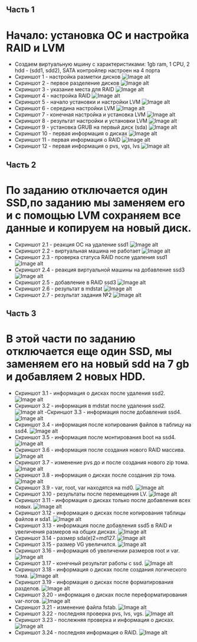 ## Часть 1
# Начало: установка ОС и настройка RAID и LVM
- Создаем виртуальную мшину с характеристиками: 1gb ram, 1 CPU, 2 hdd - (sdd1, sdd2), SATA контройлер настроен на 4 порта
- Скриншот 1 - настройка разметки дисков
![Image alt](https://github.com/IRA-OS/LAB/blob/master/lab2/screen/1.jpg)
- Скриншот 2 - первое разделение дисков
![Image alt](https://github.com/IRA-OS/LAB/blob/master/lab2/screen/2.jpg)
- Скриншот 3 - указание места для RAID
![Image alt](https://github.com/IRA-OS/LAB/blob/master/lab2/screen/3.jpg)
- Скриншот 4 - настройка RAID
![Image alt](https://github.com/IRA-OS/LAB/blob/master/lab2/screen/4.jpg)
- Скриншот 5 - начало установки и настройки LVM
![Image alt](https://github.com/IRA-OS/LAB/blob/master/lab2/screen/5.jpg)
- Скриншот 6 - середина настройки LVM
![Image alt](https://github.com/IRA-OS/LAB/blob/master/lab2/screen/6.jpg)
- Скриншот 7 - конечная настройка и установка LVM
![Image alt](https://github.com/IRA-OS/LAB/blob/master/lab2/screen/7.jpg)
- Скриншот 8 - результат настройки и установки LVM
![Image alt](https://github.com/IRA-OS/LAB/blob/master/lab2/screen/8.jpg)
- Скриншот 9 - установка GRUB на первый диск (sda)
![Image alt](https://github.com/IRA-OS/LAB/blob/master/lab2/screen/9.jpg)
- Скриншот 10 - первая информация о дисках
![Image alt](https://github.com/IRA-OS/LAB/blob/master/lab2/screen/10.jpg)
- Скриншот 11 - первая информация о RAID
![Image alt](https://github.com/IRA-OS/LAB/blob/master/lab2/screen/11.png)
- Скриншот 12 - первая информация о pvs, vgs, lvs
![Image alt](https://github.com/IRA-OS/LAB/blob/master/lab2/screen/12.png)

## Часть 2
# По заданию отключается один SSD,по заданию мы заменяем его и с помощью LVM сохраняем все данные и копируем на новый диск.
- Скриншот 2.1 - реакция ОС на удаление ssd1
![Image alt](https://github.com/IRA-OS/LAB/blob/master/lab2/screen/2.1.png)
- Скриншот 2.2 - виртуальная машина не работает
![Image alt](https://github.com/IRA-OS/LAB/blob/master/lab2/screen/2.2.png)
- Скриншот 2.3 - проверка статуса RAID после удаления ssd1
![Image alt](https://github.com/IRA-OS/LAB/blob/master/lab2/screen/2.3.png)
- Скриншот 2.4 - реакция виртуальной машины на добавление ssd3
![Image alt](https://github.com/IRA-OS/LAB/blob/master/lab2/screen/2.4.png)
- Скриншот 2.5 - добавление в RAID ssd3
![Image alt](https://github.com/IRA-OS/LAB/blob/master/lab2/screen/2.5.png)
- Скриншот 2.6 - результат в mdstat
![Image alt](https://github.com/IRA-OS/LAB/blob/master/lab2/screen/2.6.png)
- Скриншот 2.7 - результат задания №2
![Image alt](https://github.com/IRA-OS/LAB/blob/master/lab2/screen/2.7.png)

## Часть 3
# В этой части по заданию отключается еще один SSD, мы заменяем его на новый sdd на 7 gb и добавляем 2 новых HDD.
- Скриншот 3.1 - информация о дисках после удаления ssd2.
![Image alt](https://github.com/IRA-OS/LAB/blob/master/lab2/screen/3.1.png)
- Скриншот 3.2 - информация в mdstat после удаления ssd2.
![Image alt](https://github.com/IRA-OS/LAB/blob/master/lab2/screen/3.2.png)
-Скриншот 3.3 - информация после добавления ssd4.
![Image alt](https://github.com/IRA-OS/LAB/blob/master/lab2/screen/3.3.png)
- Скриншот 3.4 - информация после копирования файлов в таблицу на ssd4.
![Image alt](https://github.com/IRA-OS/LAB/blob/master/lab2/screen/3.4.png)
- Скриншот 3.5 - информация после монтирования boot на ssd4.
![Image alt](https://github.com/IRA-OS/LAB/blob/master/lab2/screen/3.5.png)
- Скриншот 3.6 - информация после создания нового RAID массива.
![Image alt](https://github.com/IRA-OS/LAB/blob/master/lab2/screen/3.6.png)
- Скриншот 3.7 - изменение pvs до и после создания нового zip тома.
![Image alt](https://github.com/IRA-OS/LAB/blob/master/lab2/screen/3.7.png)
- Скриншот 3.8 - информация о дисках после создания zip тома.
![Image alt](https://github.com/IRA-OS/LAB/blob/master/lab2/screen/3.8.png)
- Скриншот 3.9 - var, root, var находятся на md0.
![Image alt](https://github.com/IRA-OS/LAB/blob/master/lab2/screen/3.9.png)
- Скриншот 3.10 - результаты после перемещения LV.
![Image alt](https://github.com/IRA-OS/LAB/blob/master/lab2/screen/3.10.png)
- Скриншот 3.11 - информация о дисках только после добавления всех новых.
![Image alt](https://github.com/IRA-OS/LAB/blob/master/lab2/screen/3.11.png)
- Скриншот 3.12 - информация о дисках после копирования таблицы файлов и sda1.
![Image alt](https://github.com/IRA-OS/LAB/blob/master/lab2/screen/3.12.png)
- Скриншот 3.13 - информация после добавления ssd5 в RAID и увеличения размеров на общих дисках.
![Image alt](https://github.com/IRA-OS/LAB/blob/master/lab2/screen/3.13.png)
- Скриншот 3.14 - размер sda(e)2=md127.
![Image alt](https://github.com/IRA-OS/LAB/blob/master/lab2/screen/3.14.png)
- Скриншот 3.15 - размер VG увеличился.
![Image alt](https://github.com/IRA-OS/LAB/blob/master/lab2/screen/3.15.png)
- Скриншот 3.16 - информация об увеличении размеров root и var.
![Image alt](https://github.com/IRA-OS/LAB/blob/master/lab2/screen/3.16.png)
- Скриншот 3.17 - конечный результат работы с ssd.
![Image alt](https://github.com/IRA-OS/LAB/blob/master/lab2/screen/3.17.png)
- Скриншот 3.18 - информация о дисках после создания логического тома.
![Image alt](https://github.com/IRA-OS/LAB/blob/master/lab2/screen/3.18.png)
- Скриншот 3.19 - информация о дисках после форматирования разделов.
![Image alt](https://github.com/IRA-OS/LAB/blob/master/lab2/screen/3.19.png)
- Скриншот 3.20 - информация о дисках после переформатирования var-логов.
![Image alt](https://github.com/IRA-OS/LAB/blob/master/lab2/screen/3.20.png)
- Скриншот 3.21 - изменение файла fstab.
![Image alt](https://github.com/IRA-OS/LAB/blob/master/lab2/screen/3.21.png)
- Скриншот 3.22 - последняя проверка pvs, lvs, vgs.
![Image alt](https://github.com/IRA-OS/LAB/blob/master/lab2/screen/3.22.png)
- Скриншот 3.23 - послежняя проверка и информация о дисках.
![Image alt](https://github.com/IRA-OS/LAB/blob/master/lab2/screen/3.23.png)
- Скриншот 3.24 - последняя информация о RAID.
![Image alt](https://github.com/IRA-OS/LAB/blob/master/lab2/screen/3.24.png)
